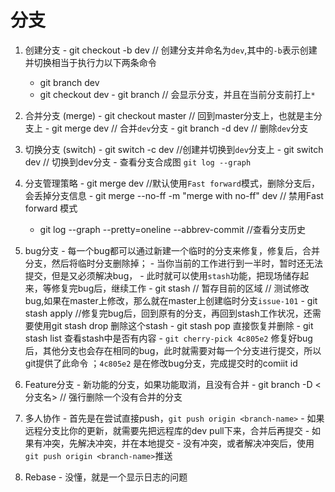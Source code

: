# 分支
  1. 创建分支 
    - git checkout -b dev // 创建分支并命名为`dev`,其中的`-b`表示创建并切换相当于执行力以下两条命令
      - git branch dev
      - git checkout dev
    - git branch // 会显示分支，并且在当前分支前打上`*`
  2. 合并分支 (merge)
    - git checkout master // 回到master分支上，也就是主分支上
    - git merge dev // 合并`dev`分支
    - git branch -d dev // 删除`dev`分支 
  3. 切换分支 (switch)
    - git switch -c dev //创建并切换到`dev`分支上
    - git switch dev // 切换到dev分支
    - 查看分支合成图 `git log --graph`
  4. 分支管理策略
    - git merge dev //默认使用` Fast forward `模式，删除分支后，会丢掉分支信息
    - git merge --no-ff -m "merge with no-ff" dev // 禁用Fast forward 模式
      -  git log --graph --pretty=oneline --abbrev-commit //查看分支历史

  5. bug分支
    - 每一个bug都可以通过新建一个临时的分支来修复，修复后，合并分支，然后将临时分支删除掉；
    - 当你当前的工作进行到一半时，暂时还无法提交，但是又必须解决bug，
    - 此时就可以使用`stash`功能，把现场储存起来，等修复完bug后，继续工作
    - git stash // 暂存目前的区域
    // 测试修改bug,如果在master上修改，那么就在master上创建临时分支`issue-101`
    - git stash apply  //修复完bug后，回到原有的分支，再回到stash工作状况，还需要使用git stash drop 删除这个stash
    - git stash pop 直接恢复并删除
    - git stash list 查看stash中是否有内容 
    - `git cherry-pick 4c805e2` 修复好bug后，其他分支也会存在相同的bug，此时就需要对每一个分支进行提交，所以git提供了此命令 ；`4c805e2` 是在修改bug分支，完成提交时的comiit id
  
  6. Feature分支
    - 新功能的分支，如果功能取消，且没有合并
    - git branch -D <分支名> // 强行删除一个没有合并的分支

  7. 多人协作
    - 首先是在尝试直接push，`git push origin <branch-name>`
    - 如果远程分支比你的更新，就需要先把远程库的dev pull下来，合并后再提交
    - 如果有冲突，先解决冲突，并在本地提交
    - 没有冲突，或者解决冲突后，使用`git push origin <branch-name>`推送
     
  8. Rebase
    - 没懂，就是一个显示日志的问题